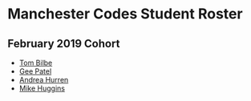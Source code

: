 # Manchester Codes Student Roster

## February 2019 Cohort

- [Tom Bilbe](/february2019/tom-b.md)
- [Gee Patel](/february2019/gee-p.md)
- [Andrea Hurren](/february2019/andrea-h.md)
- [Mike Huggins](/february2019/mikeh.md)